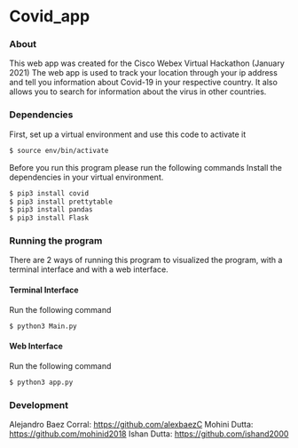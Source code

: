 # Covid_app
### About
This web app was created for the Cisco Webex Virtual Hackathon (January 2021) 
The web app is used to track your location through your ip address and tell you information about Covid-19 in your respective country. It also allows you to search for information about the virus in other countries. 
### Dependencies
First, set up a virtual environment and use this code to activate it
```sh
$ source env/bin/activate
```
Before you run this program please run the following commands
Install the dependencies in your virtual environment.

```sh
$ pip3 install covid
$ pip3 install prettytable
$ pip3 install pandas
$ pip3 install Flask
```

### Running the program
There are 2 ways of running this program to visualized the program, with a terminal interface and with a web interface.
#### Terminal Interface
Run the following command
```sh
$ python3 Main.py
```

#### Web Interface
Run the following command
```sh
$ python3 app.py
```

### Development

Alejandro Baez Corral: https://github.com/alexbaezC
Mohini Dutta: https://github.com/mohinid2018
Ishan Dutta: https://github.com/ishand2000
